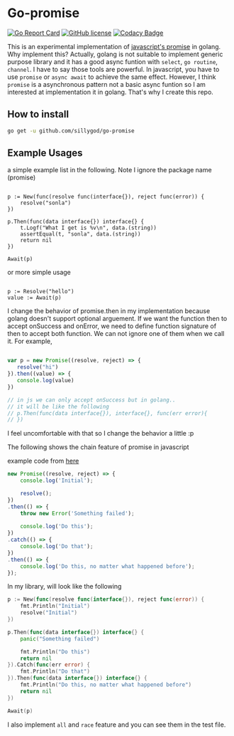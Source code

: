 # Go-promise

[![Go Report Card](https://goreportcard.com/badge/github.com/sillygod/go-promise)](https://goreportcard.com/report/github.com/sillygod/go-promise) [![GitHub license](https://img.shields.io/github/license/sillygod/go-promise.svg)](https://github.com/sillygod/go-promise/blob/master/LICENSE)
[![Codacy Badge](https://api.codacy.com/project/badge/Grade/729738d9ac53491d9290a8765bda1985)](https://www.codacy.com/app/sillygod/go-promise?utm_source=github.com&amp;utm_medium=referral&amp;utm_content=sillygod/go-promise&amp;utm_campaign=Badge_Grade)

This is an experimental implementation of [javascript's promise](https://developer.mozilla.org/en-US/docs/Web/JavaScript/Reference/Global_Objects/Promise) in golang. Why implement this? Actually, golang is not suitable to implement generic purpose library and it has a good async funtion with `select`, `go routine`, `channel`. I have to say those tools are powerful. In javascript, you have to use `promise` or `async await` to achieve the same effect. However, I think `promise` is a asynchronous pattern not a basic async funtion so I am interested at implementation it in golang. That's why I create this repo.

## How to install

```sh
go get -u github.com/sillygod/go-promise
```

## Example Usages

a simple example list in the following. Note I ignore the package name (promise)

```golang

p := New(func(resolve func(interface{}), reject func(error)) {
    resolve("sonla")
})

p.Then(func(data interface{}) interface{} {
    t.Logf("What I get is %v\n", data.(string))
    assertEqual(t, "sonla", data.(string))
    return nil
})

Await(p)

```

or more simple usage

```golang

p := Resolve("hello")
value := Await(p)

```

I change the behavior of promise.then in my implementation because golang doesn't support optional arguement. If we want the function then to accept onSuccess and onError, we need to define function signature of then to accept both function. We can not ignore one of them when we call it. For example,

```js

var p = new Promise((resolve, reject) => {
   resolve("hi")
}).then((value) => {
   console.log(value)
})

// in js we can only accept onSuccess but in golang..
// it will be like the following
// p.Then(func(data interface{}), interface{}, func(err error){
// })

```

I feel uncomfortable with that so I change the behavior a little :p

The following shows the chain feature of promise in javascript

example code from [here](https://developer.mozilla.org/en-US/docs/Web/JavaScript/Guide/Using_promises#Chaining_after_a_catch)
```js
new Promise((resolve, reject) => {
    console.log('Initial');

    resolve();
})
.then(() => {
    throw new Error('Something failed');
        
    console.log('Do this');
})
.catch(() => {
    console.log('Do that');
})
.then(() => {
    console.log('Do this, no matter what happened before');
});

```

In my library, will look like the following

```go
p := New(func(resolve func(interface{}), reject func(error)) {
    fmt.Println("Initial")
    resolve("Initial")
})

p.Then(func(data interface{}) interface{} {
    panic("Something failed")

    fmt.Println("Do this")
    return nil
}).Catch(func(err error) {
    fmt.Println("Do that")
}).Then(func(data interface{}) interface{} {
    fmt.Println("Do this, no matter what happened before")
    return nil
})

Await(p)
```

I also implement `all` and `race` feature and you can see them in the test file.
